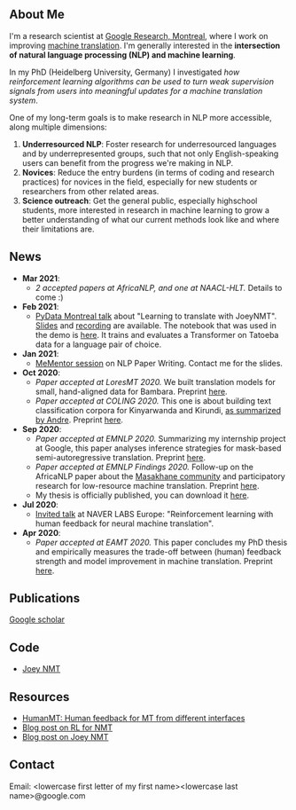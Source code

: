 ## About Me
I'm a research scientist at [Google Research, Montreal](https://research.google/locations/montreal/), where I work on improving [machine translation](https://research.google/research-areas/machine-translation/). I'm generally interested in the **intersection of natural language processing (NLP) and machine learning**.

In my PhD (Heidelberg University, Germany) I investigated *how reinforcement learning algorithms can be used to turn weak supervision signals from users into meaningful updates for a machine translation system*.

One of my long-term goals is to make research in NLP more accessible, along multiple dimensions: 
1. **Underresourced NLP**: Foster research for underresourced languages and by underrepresented groups, such that not only English-speaking users can benefit from the progress we're making in NLP. 
2. **Novices**: Reduce the entry burdens (in terms of coding and research practices)  for novices in the field, especially for new students or researchers from other related areas.
3. **Science outreach**: Get the general public, especially highschool students, more interested in research in machine learning to grow a better understanding of what our current methods look like and where their limitations are.

## News
- **Mar 2021**:
  - *2 accepted papers at AfricaNLP, and one at NAACL-HLT.* Details to come :)  
- **Feb 2021**:
  - [PyData Montreal talk](https://www.meetup.com/PyData-MTL/) about "Learning to translate with JoeyNMT". [Slides](https://www.slideshare.net/juliaaakreutzer/learning-to-translate-with-joey-nmt-243430521) and [recording](https://www.youtube.com/watch?v=RG-yV5zgqjQ) are available. The notebook that was used in the demo is [here](https://github.com/joeynmt/joeynmt/blob/master/joey_demo.ipynb). It trains and evaluates a Transformer on Tatoeba data for a language pair of choice.
- **Jan 2021**: 
  - [MeMentor session](https://mementor.net/#/session/600b178c6e2ab623d88be06c) on NLP Paper Writing. Contact me for the slides.
- **Oct 2020**:
  - *Paper accepted at LoresMT 2020.* We built translation models for small, hand-aligned data for Bambara. Preprint [here](https://arxiv.org/abs/2011.05284).
  - *Paper accepted at COLING 2020.* This one is about building text classification corpora for Kinyarwanda and Kirundi, [as summarized by Andre](https://twitter.com/andre_niyongabo/status/1311719244703297536). Preprint [here](https://arxiv.org/abs/2010.12174).
- **Sep 2020**:
  - *Paper accepted at EMNLP 2020.* Summarizing my internship project at Google, this paper analyses inference strategies for mask-based semi-autoregressive translation. Preprint [here](https://arxiv.org/pdf/2010.02352.pdf).
  - *Paper accepted at EMNLP Findings 2020.* Follow-up on the AfricaNLP paper about the [Masakhane community](https://www.masakhane.io/) and participatory research for low-resource machine translation. Preprint [here](https://arxiv.org/pdf/2010.02353.pdf).
  - My thesis is officially published, you can download it [here](https://doi.org/10.11588/heidok.00028862).
- **Jul 2020**:
  - [Invited talk](https://europe.naverlabs.com/research/seminars/reinforcement-learning-with-human-feedback-for-neural-machine-translation/) at NAVER LABS Europe: "Reinforcement learning with human feedback for neural machine translation".
- **Apr 2020**:
  - *Paper accepted at EAMT 2020.* This paper concludes my PhD thesis and empirically measures the trade-off between (human) feedback strength and model improvement in machine translation. Preprint [here](https://arxiv.org/pdf/2004.11222.pdf).

<!--
- **Mar 2020**: 
  - Successfully defended my PhD thesis.
  - *Papers accepted at the AfricaNLP workshop at ICLR.* 
     1. The first paper describes the efforts of the Masakhane community to build machine translation models for as many African languages as possible, by growing and fostering a distributed community of African researchers, students, and computer scientists (and more). Preprint [here](https://arxiv.org/abs/2003.11529). Check out the [Masakhane GitHub repo for the benchmarks](https://github.com/masakhane-io) for details. 
     2. The second paper describes the tuning of Transformer model depth for low-resource machine translation. Preprint [here](https://arxiv.org/pdf/2004.04418).
- **Feb 2020**: I joined the *Google Translate* team in Montreal <3.
- **Jan 2020**: Handed in my *thesis*, finally. 
-->

## Publications
[Google scholar](https://scholar.google.com/citations?hl=en&user=j4cOSzAAAAAJ)

## Code
- [Joey NMT](https://github.com/joeynmt/joeynmt)

## Resources
- [HumanMT: Human feedback for MT from different interfaces](https://www.cl.uni-heidelberg.de/statnlpgroup/humanmt/)
- [Blog post on RL for NMT](https://www.cl.uni-heidelberg.de/statnlpgroup/blog/rl4nmt/)
- [Blog post on Joey NMT](https://www.cl.uni-heidelberg.de/statnlpgroup/blog/joey/)

## Contact
Email: \<lowercase first letter of my first name\>\<lowercase last name\>@google.com
